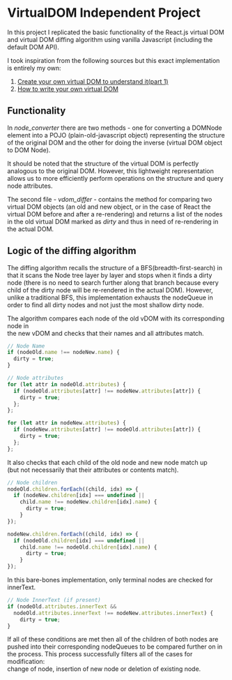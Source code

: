 # VirtualDOM Independent Project  
In this project I replicated the basic functionality of the React.js virtual DOM and virtual DOM diffing algorithm using vanilla Javascript (including the default DOM API).  

I took inspiration from the following sources but this exact implementation  
is entirely my own:  
1. [Create your own virtual DOM to understand it(part 1)](https://aibolik.github.io/blog/create-your-own-virtual-dom-to-understand-it-part-1)  
2. [How to write your own virtual DOM](https://medium.com/@deathmood/how-to-write-your-own-virtual-dom-ee74acc13060)  

## Functionality  
In *node_converter* there are two methods - one for converting a DOMNode element into a POJO (plain-old-javascript object) representing the structure of the original DOM and the other for doing the inverse (virtual DOM object to DOM Node).  

It should be noted that the structure of the virtual DOM is perfectly analogous to the original DOM. However, this lightweight representation allows us to more efficiently perform operations on the structure and query node attributes.  

The second file - *vdom_differ* - contains the method for comparing two virtual DOM objects (an old and new object, or in the case of React the virtual DOM before and after a re-rendering) and returns a list of the nodes in the old virtual DOM marked as _dirty_ and thus in need of re-rendering in the actual DOM.  

## Logic of the diffing algorithm  
The diffing algorithm recalls the structure of a BFS(breadth-first-search) in that it scans the Node tree layer by layer and stops when it finds a dirty node (there is no need to search further along that branch because every child of the dirty node will be re-rendered in the actual DOM). However, unlike a traditional BFS, this implementation exhausts the nodeQueue in order to find all dirty nodes and not just the most shallow dirty node.

The algorithm compares each node of the old vDOM with its corresponding node in  
the new vDOM and checks that their names and all attributes match.
```javascript
// Node Name
if (nodeOld.name !== nodeNew.name) {
  dirty = true;
}

// Node attributes
for (let attr in nodeOld.attributes) {
  if (nodeOld.attributes[attr] !== nodeNew.attributes[attr]) {
    dirty = true;
  };
};

for (let attr in nodeNew.attributes) {
  if (nodeNew.attributes[attr] !== nodeOld.attributes[attr]) {
    dirty = true;
  };
};
```
It also checks that each child of the old node and new node match up  
(but not necessarily that their attributes or contents match).
```javascript
// Node children
nodeOld.children.forEach((child, idx) => {
  if (nodeNew.children[idx] === undefined ||
    child.name !== nodeNew.children[idx].name) {
      dirty = true;
    }
});

nodeNew.children.forEach((child, idx) => {
  if (nodeOld.children[idx] === undefined ||
    child.name !== nodeOld.children[idx].name) {
      dirty = true;
    }
});
```
In this bare-bones implementation, only terminal nodes are checked for innerText.  
```javascript
// Node InnerText (if present)
if (nodeOld.attributes.innerText &&
  nodeOld.attributes.innerText !== nodeNew.attributes.innerText) {
    dirty = true;
}
```
If all of these conditions are met then all of the children of both nodes are pushed into their corresponding nodeQueues to be compared further on in the process. This process successfully filters all of the cases for modification:  
change of node, insertion of new node or deletion of existing node.  
